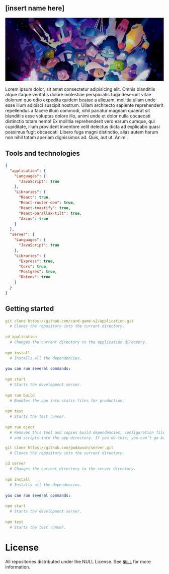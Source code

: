 ## [insert name here]

![An illustration showing a variety of differently themed Octocats. Monuments from different cities are indicated in the background like the Space Needle, Berlin Fernsehturm and Transamerica Pyramid.](./BANNER.jpeg)

Lorem ipsum dolor, sit amet consectetur adipisicing elit. Omnis blanditiis atque itaque veritatis dolore molestiae perspiciatis fuga deserunt vitae dolorum quo odio expedita quidem beatae a aliquam, mollitia ullam unde esse illum adipisci suscipit nostrum. Ullam architecto sapiente reprehenderit repellendus a facere illum commodi, nihil pariatur magnam quaerat sit blanditiis esse voluptas dolore illo, animi unde et dolor nulla obcaecati distinctio totam nemo! Ex mollitia reprehenderit vero earum cumque, qui cupiditate, illum provident inventore velit delectus dicta ad explicabo quasi possimus fugit obcaecati. Libero fuga magni distinctio, alias autem harum non nihil totam aperiam dignissimos ad. Quis, aut ut. Animi.

## Tools and technologies

```json
{
  "application": {
    "Languages": {
      "JavaScript": true
    },
    "Libraries": {
      "React": true,
      "React-router-dom": true,
      "React-toastify": true,
      "React-parallax-tilt": true,
      "Axios": true
    }
  },
  "server": {
    "Languages": {
      "JavaScript": true
    },
    "Libraries": {
      "Express": true,
      "Cors": true,
      "Postgres": true,
      "Dotenv": true
    }
  }
}
```

## Getting started

```yaml
git clone https://github.com/card-game-v2/application.git
  # Clones the repository into the current directory.

cd application
  # Changes the current directory to the application directory.

npm install
  # Installs all the dependencies.

you can run several commands:

npm start
  # Starts the development server.

npm run build
  # Bundles the app into static files for production.

npm test
  # Starts the test runner.

npm run eject
  # Removes this tool and copies build dependencies, configuration files
  # and scripts into the app directory. If you do this, you can’t go back!
```

```yaml
git clone https://github.com/gwdawson/server.git
  # Clones the repository into the current directory.

cd server
  # Changes the current directory to the server directory.

npm install
  # Installs all the dependencies.

you can run several commands:

npm start
  # Starts the development server.

npm test
  # Starts the test runner.
```

# License

All repositories distributed under the NULL License. See [`NULL`]() for more information.
